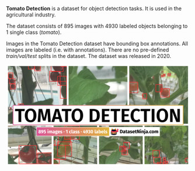 **Tomato Detection** is a dataset for object detection tasks. It is used in the agricultural industry. 

The dataset consists of 895 images with 4930 labeled objects belonging to 1 single class (*tomato*).

Images in the Tomato Detection dataset have bounding box annotations. All images are labeled (i.e. with annotations). There are no pre-defined <i>train/val/test</i> splits in the dataset. The dataset was released in 2020.

<img src="https://github.com/dataset-ninja/tomato-detection/raw/main/visualizations/poster.png">
